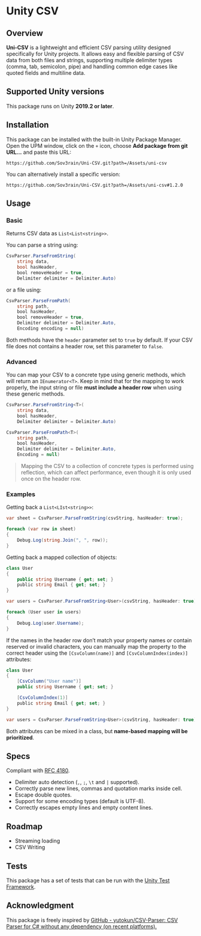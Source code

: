 # Unity CSV

## Overview

**Uni-CSV** is a lightweight and efficient CSV parsing utility designed specifically for Unity projects. It allows easy and flexible parsing of CSV data from both files and strings, supporting multiple delimiter types (comma, tab, semicolon, pipe) and handling common edge cases like quoted fields and multiline data.

## Supported Unity versions

This package runs on Unity **2019.2 or later**.

## Installation

This package can be installed with the built-in Unity Package Manager. Open the UPM window, click on the `+` icon, choose **Add package from git URL...** and paste this URL:

```
https://github.com/Sov3rain/Uni-CSV.git?path=/Assets/uni-csv
```

You can alternatively install a specific version:

```
https://github.com/Sov3rain/Uni-CSV.git?path=/Assets/uni-csv#1.2.0
```

## Usage

### Basic

Returns CSV data as `List<List<string>>`.

You can parse a string using:

```c#
CsvParser.ParseFromString(
    string data, 
    bool hasHeader,
    bool removeHeader = true,
    Delimiter delimiter = Delimiter.Auto)
```

or a file using:

```c#
CsvParser.ParseFromPath(
    string path,
    bool hasHeader,
    bool removeHeader = true,
    Delimiter delimiter = Delimiter.Auto,
    Encoding encoding = null)
```

Both methods have the `header` parameter set to `true` by default. If your CSV file does not contains a header row, set this parameter to `false`.

### Advanced

You can map your CSV to a concrete type using generic methods, which will return an `IEnumerator<T>`. Keep in mind that for the mapping to work properly, the input string or file **must include a header row** when using these generic methods.

```c#
CsvParser.ParseFromString<T>(
    string data,
    bool hasHeader,
    Delimiter delimiter = Delimiter.Auto)
```

```c#
CsvParser.ParseFromPath<T>(
    string path,
    bool hasHeader,
    Delimiter delimiter = Delimiter.Auto,
    Encoding = null)
```

> Mapping the CSV to a collection of concrete types is performed using reflection, which can affect performance, even though it is only used once on the header row.

### Examples

Getting back a `List<LIst<string>>`:

```c#
var sheet = CsvParser.ParseFromString(csvString, hasHeader: true);

foreach (var row in sheet)
{
    Debug.Log(string.Join(", ", row));
}
```

Getting back a mapped collection of objects:

```c#
class User 
{
    public string Username { get; set; }
    public string Email { get; set; }
}

var users = CsvParser.ParseFromString<User>(csvString, hasHeader: true);

foreach (User user in users)
{
    Debug.Log(user.Username);    
}
```

If the names in the header row don’t match your property names or contain reserved or invalid characters, you can manually map the property to the correct header using the `[CsvColumn(name)]` and `[CsvColumnIndex(index)]` attributes:

```c#
class User
{
    [CsvColumn("User name")]
    public string Username { get; set; }

    [CsvColumnIndex(1)]
    public string Email { get; set; }
}

var users = CsvParser.ParseFromString<User>(csvString, hasHeader: true);
```

Both attributes can be mixed in a class, but **name-based mapping will be prioritized**.

## Specs

Compliant with [RFC 4180](http://www.ietf.org/rfc/rfc4180.txt).

- Delimiter auto detection (`,`, `;`, `\t` and `|` supported).
- Correctly parse new lines, commas and quotation marks inside cell.
- Escape double quotes.
- Support for some encoding types (default is UTF-8).
- Correctly escapes empty lines and empty content lines.

## Roadmap

- Streaming loading
- CSV Writing

## Tests

This package has a set of tests that can be run with the [Unity Test Framework](https://docs.unity3d.com/Packages/com.unity.test-framework@1.4/manual/index.html).

## Acknowledgment

This package is freely inspired by [GitHub - yutokun/CSV-Parser: CSV Parser for C# without any dependency (on recent platforms).](https://github.com/yutokun/CSV-Parser)
